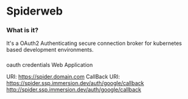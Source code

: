 # Spiderweb

### What is it?

It's a OAuth2 Authenticating secure connection broker for kubernetes based development environments.

### 

oauth credentials
Web Application

URI: https://spider.domain.com 
CallBack URI: https://spider.ssp.immersion.dev/auth/google/callback
	      http://spider.ssp.immersion.dev/auth/google/callback

